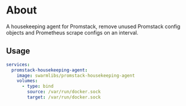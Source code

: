 # About
A housekeeping agent for Promstack, remove unused Promstack config objects and Prometheus scrape configs on an interval.

## Usage

```yml
services:
  promstack-housekeeping-agent:
    image: swarmlibs/promstack-housekeeping-agent
    volumes:
      - type: bind
        source: /var/run/docker.sock
        target: /var/run/docker.sock
```
